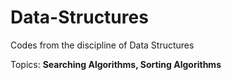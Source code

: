 # Data-Structures

Codes from the discipline of Data Structures

Topics:
**Searching Algorithms, Sorting Algorithms**
